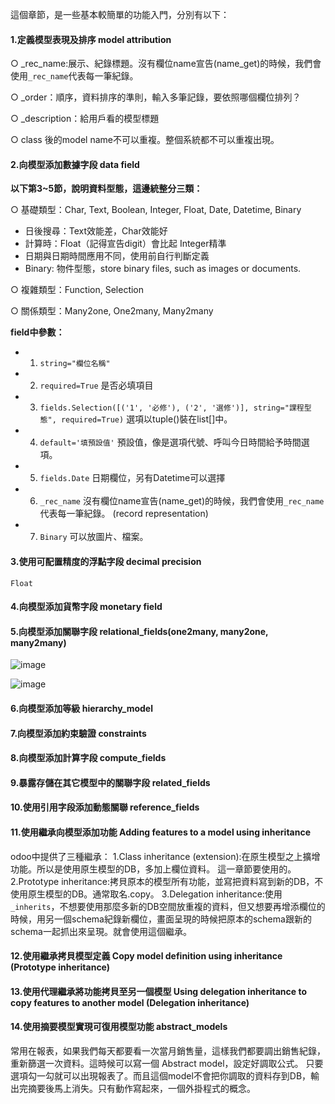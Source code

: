 這個章節，是一些基本較簡單的功能入門，分別有以下：
#### 1.定義模型表現及排序 model attribution
○ _rec_name:展示、紀錄標題。沒有欄位name宣告(name_get)的時候，我們會使用`_rec_name`代表每一筆紀錄。
    
○ _order：順序，資料排序的準則，輸入多筆記錄，要依照哪個欄位排列？
    
○ _description：給用戶看的模型標題

○ class 後的model name不可以重複。整個系統都不可以重複出現。
    
#### 2.向模型添加數據字段 data field
		
**以下第3~5節，說明資料型態，這邊統整分三類：**
    
○ 基礎類型：Char, Text, Boolean, Integer, Float, Date, Datetime, Binary
* 日後搜尋：Text效能差，Char效能好
* 計算時：Float（記得宣告digit）會比起 Integer精準
* 日期與日期時間應用不同，使用前自行判斷定義	
* Binary: 物件型態，store binary files, such as images or documents.
      
○ 複雜類型：Function, Selection
    
○ 關係類型：Many2one, One2many, Many2many

**field中參數：**
* 1. `string="欄位名稱"`
* 2. `required=True`  是否必填項目
* 3. `fields.Selection([('1', '必修'), ('2', '選修')], string="課程型態", required=True)`  選項以tuple()裝在list[]中。
* 4. `default='填預設值'` 預設值，像是選項代號、呼叫今日時間給予時間選項。
* 5. `fields.Date` 日期欄位，另有Datetime可以選擇
* 6. `_rec_name` 沒有欄位name宣告(name_get)的時候，我們會使用`_rec_name`代表每一筆紀錄。 (record representation)
* 7. `Binary` 可以放圖片、檔案。
  
#### 3.使用可配置精度的浮點字段 decimal precision 
    Float
#### 4.向模型添加貨幣字段 monetary field
#### 5.向模型添加關聯字段 relational_fields(one2many, many2one, many2many)
	
 ![image](https://user-images.githubusercontent.com/77597518/173006812-36ee5f95-16bd-4d4c-9d7d-5d1ba227e75e.png)

	
![image](https://user-images.githubusercontent.com/77597518/173006572-5582b69e-5101-4c16-aec0-d1a07dc80383.png)


#### 6.向模型添加等級 hierarchy_model
#### 7.向模型添加約束驗證 constraints
#### 8.向模型添加計算字段 compute_fields
#### 9.暴露存儲在其它模型中的關聯字段 related_fields
#### 10.使用引用字段添加動態關聯 reference_fields
#### 11.使用繼承向模型添加功能 Adding features to a model using inheritance
odoo中提供了三種繼承：
	1.Class inheritance (extension):在原生模型之上擴增功能。所以是使用原生模型的DB，多加上欄位資料。 這一章節要使用的。
	2.Prototype inheritance:拷貝原本的模型所有功能，並寫把資料寫到新的DB，不使用原生模型的DB。通常取名.copy。
	3.Delegation inheritance:使用`_inherits`，不想要使用那麼多新的DB空間放重複的資料，但又想要再增添欄位的時候，用另一個schema紀錄新欄位，畫面呈現的時候把原本的schema跟新的schema一起抓出來呈現。就會使用這個繼承。
	
		
#### 12.使用繼承拷貝模型定義 Copy model definition using inheritance (Prototype inheritance)

#### 13.使用代理繼承將功能拷貝至另一個模型 Using delegation inheritance to copy features to another model (Delegation inheritance)
#### 14.使用摘要模型實現可復用模型功能 abstract_models
常用在報表，如果我們每天都要看一次當月銷售量，這樣我們都要調出銷售紀錄，重新篩選一次資料。這時候可以寫一個 Abstract model，設定好調取公式。
只要選項勾一勾就可以出現報表了。而且這個model不會把你調取的資料存到DB，輸出完摘要後馬上消失。只有動作寫起來，一個外掛程式的概念。


